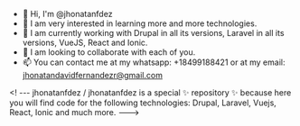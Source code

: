 - 👋 Hi, I'm @jhonatanfdez
- 👀 I am very interested in learning more and more technologies.
- 🌱 I am currently working with Drupal in all its versions, Laravel in all its versions, VueJS, React and Ionic.
- 💞️ I am looking to collaborate with each of you.
- 📫 You can contact me at my whatsapp: +18499188421 or at my email: jhonatandavidfernandezr@gmail.com

<! ---
jhonatanfdez / jhonatanfdez is a special ✨ repository ✨ because here you will find code for the following technologies: Drupal, Laravel, Vuejs, React, Ionic and much more.
--->
